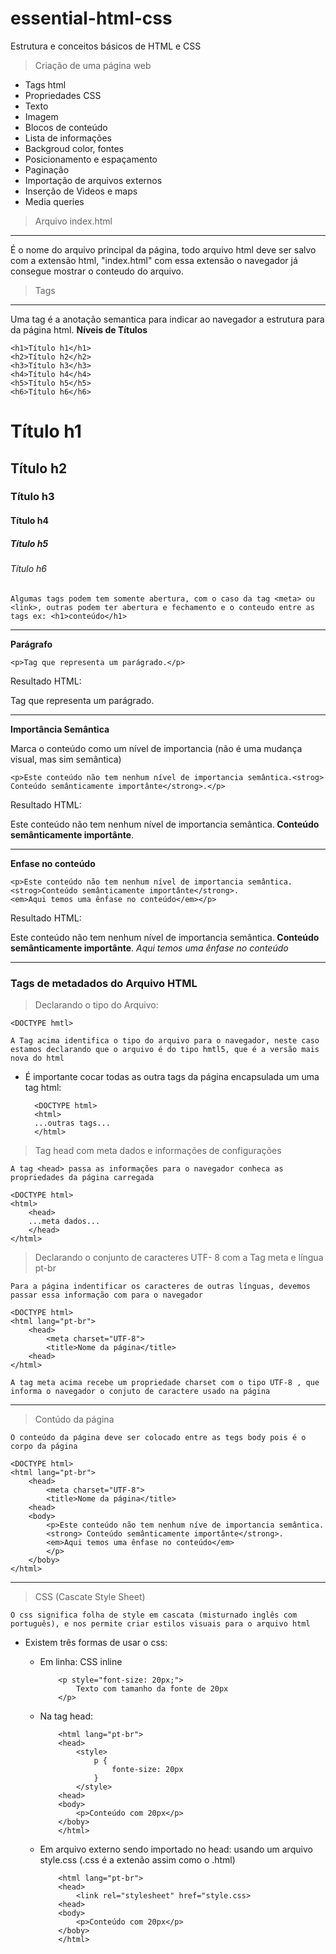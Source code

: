 # essential-html-css

Estrutura e conceitos básicos de HTML e CSS
> Criação de uma página web

- Tags html
- Propriedades CSS
- Texto
- Imagem
- Blocos de conteúdo
- Lista de informações
- Backgroud color, fontes
- Posicionamento e espaçamento
- Paginação
- Importação de arquivos externos
- Inserção de Videos e maps
- Media queries

>Arquivo index.html
---

É o nome do arquivo principal da página, todo arquivo html deve ser salvo com a extensão html, "index.html" com essa extensão o navegador já consegue mostrar o conteudo do arquivo.

> Tags
---
Uma tag é a anotação semantica para indicar ao navegador a estrutura para da página html.
**Níveis de Títulos**

```
<h1>Título h1</h1>
<h2>Título h2</h2>
<h3>Título h3</h3>
<h4>Título h4</h4>
<h5>Título h5</h5>
<h6>Título h6</h6>
```

<h1>Título h1</h1>
<h2>Título h2</h2>
<h3>Título h3</h3>
<h4>Título h4</h4>
<h5>Título h5</h5>
<h6>Título h6</h6>

`Algumas tags podem tem somente abertura, com o caso da tag <meta> ou <link>, outras podem ter abertura e fechamento e o conteudo entre as tags ex: <h1>conteúdo</h1>`

---

**Parágrafo**

```
<p>Tag que representa um parágrado.</p>
```

Resultado HTML:<p>Tag que representa um parágrado.</p>

---

**Importância Semântica**

Marca o conteúdo como um nível de importancia (não é uma mudança visual, mas sim semântica)

```
<p>Este conteúdo não tem nenhum nível de importancia semântica.<strog> Conteúdo semânticamente importânte</strong>.</p>
```

Resultado HTML:
<p>Este conteúdo não tem nenhum nível de importancia semântica.<strong> Conteúdo semânticamente importânte</strong>.</p>

---

**Enfase no conteúdo**

```
<p>Este conteúdo não tem nenhum nível de importancia semântica.
<strog>Conteúdo semânticamente importânte</strong>. 
<em>Aqui temos uma ênfase no conteúdo</em></p>
```

Resultado HTML:
<p>Este conteúdo não tem nenhum nível de importancia semântica.<strong> Conteúdo semânticamente importânte</strong>. <em>Aqui temos uma ênfase no conteúdo</em></p>

---

### Tags de metadados do Arquivo HTML

> Declarando o tipo do Arquivo:

```
<DOCTYPE hmtl>
```

`A Tag acima identifica o tipo do arquivo para o navegador, neste caso estamos declarando que o arquivo é do tipo hmtl5, que é a versão mais nova do html`

- É importante cocar todas as outra tags da página encapsulada um uma tag html:
  
  ```
    <DOCTYPE html>
    <html>
    ...outras tags...
    </html>
  ```

> Tag head com meta dados e informações de configurações

`A tag <head> passa as informações para o navegador conheca as propriedades da página carregada`

```
<DOCTYPE html>
<html>
    <head>
    ...meta dados...
    </head>
</html>
```

> Declarando o conjunto de caracteres UTF- 8 com a Tag meta e língua pt-br

`Para a página indentificar os caracteres de outras línguas, devemos passar essa informação com para o navegador`

```
<DOCTYPE html>
<html lang="pt-br">
    <head>
        <meta charset="UTF-8">
        <title>Nome da página</title>
    <head>
</html>

```

`A tag meta acima recebe um propriedade charset com o tipo UTF-8 , que informa o navegador o conjuto de caractere usado na página`

---
> Contúdo da página

`O conteúdo da página deve ser colocado entre as tegs body pois é o corpo da página`

```
<DOCTYPE html>
<html lang="pt-br">
    <head>
        <meta charset="UTF-8">
        <title>Nome da página</title>
    <head>
    <body>
        <p>Este conteúdo não tem nenhum níve de importancia semântica.
        <strong> Conteúdo semânticamente importânte</strong>. 
        <em>Aqui temos uma ênfase no conteúdo</em>
        </p>
    </boby>
</html>

```

---
> CSS (Cascate Style Sheet)

`O css significa folha de style em cascata (misturnado inglês com português), e nos permite criar estilos visuais para o arquivo html`
- Existem três formas de usar o css:
    - Em linha: CSS inline
        ``` 
            <p style="font-size: 20px;">
                Texto com tamanho da fonte de 20px
            </p>
        ```

    - Na tag head:
        ```
            <html lang="pt-br">
            <head>
                <style>
                    p {
                        fonte-size: 20px
                    }
                </style>
            <head>
            <body>
                <p>Conteúdo com 20px</p>
            </boby>
            </html>
        ```
    - Em arquivo externo sendo importado no head: usando um arquivo style.css (.css é a extenão assim como o .html)
        ```
            <html lang="pt-br">
            <head>
                <link rel="stylesheet" href="style.css>
            <head>
            <body>
                <p>Conteúdo com 20px</p>
            </boby>
            </html>
        ```
